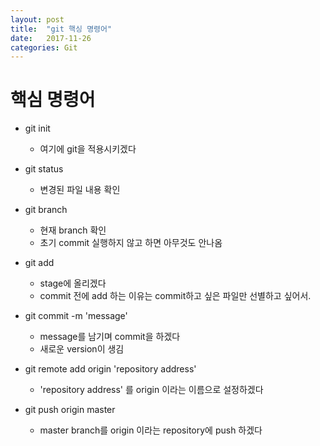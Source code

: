 ```yaml
---
layout: post
title:  "git 핵싱 명령어"
date:   2017-11-26
categories: Git
---
```


# 핵심 명령어 

- git init
	
	- 여기에 git을 적용시키겠다

- git status

	- 변경된 파일 내용 확인 

- git branch

	- 현재 branch 확인
	- 초기 commit 실행하지 않고 하면 아무것도 안나옴

- git add 

	- stage에 올리겠다
	- commit 전에 add 하는 이유는 commit하고 싶은 파일만 선별하고 싶어서.

- git commit -m 'message'

	- message를 남기며 commit을 하겠다
	- 새로운 version이 생김

- git remote add origin 'repository address'

	- 'repository address' 를 origin 이라는 이름으로 설정하겠다

- git push origin master

	- master branch를 origin 이라는 repository에 push 하겠다





